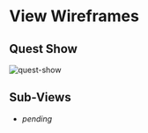 # View Wireframes

## Quest Show
![quest-show]

## Sub-Views
* *pending*

[quest-show]: ./wireframes/quest_show.png
